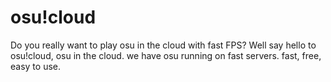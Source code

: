 # osu!cloud
Do you really want to play osu in the cloud with fast FPS? Well say hello to osu!cloud, osu in the cloud. we have osu running on fast servers. fast, free, easy to use.
